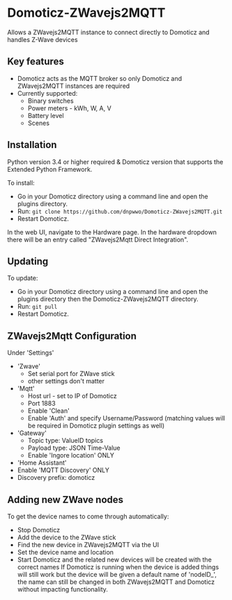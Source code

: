 # Domoticz-ZWavejs2MQTT
Allows a ZWavejs2MQTT instance to connect directly to Domoticz and handles Z-Wave devices 

## Key features

* Domoticz acts as the MQTT broker so only Domoticz and ZWavejs2MQTT instances are required
* Currently supported:
  * Binary switches
  * Power meters - kWh, W, A, V
  * Battery level
  * Scenes

## Installation

Python version 3.4 or higher required & Domoticz version that supports the Extended Python Framework.

To install:
* Go in your Domoticz directory using a command line and open the plugins directory.
* Run: ```git clone https://github.com/dnpwwo/Domoticz-ZWavejs2MQTT.git```
* Restart Domoticz.

In the web UI, navigate to the Hardware page.  In the hardware dropdown there will be an entry called "ZWavejs2Mqtt Direct Integration".

## Updating

To update:
* Go in your Domoticz directory using a command line and open the plugins directory then the Domoticz-ZWavejs2MQTT directory.
* Run: ```git pull```
* Restart Domoticz.

## ZWavejs2Mqtt Configuration

Under 'Settings'
* 'Zwave'
  * Set serial port for ZWave stick
  * other settings don't matter
* 'Mqtt'
  * Host url - set to IP of Domoticz
  * Port 1883
  * Enable 'Clean'
  * Enable 'Auth' and specify Username/Password  (matching values will be required in Domoticz plugin settings as well)
* 'Gateway'
  *  Topic type: ValueID topics
  *  Payload type: JSON Time-Value
  *  Enable 'Ingore location' ONLY
*  'Home Assistant'
  *  Enable 'MQTT Discovery' ONLY
  *  Discovery prefix: domoticz

## Adding new ZWave nodes

To get the device names to come through automatically:
* Stop Domoticz
* Add the device to the ZWave stick
* Find the new device in ZWavejs2MQTT via the UI
* Set the device name and location
* Start Domoticz and the related new devices will be created with the correct names
If Domoticz is running when the device is added things will still work but the device will be given a default name of 'nodeID_<x>', the name can still be changed in both ZWavejs2MQTT and Domoticz without impacting functionality.
